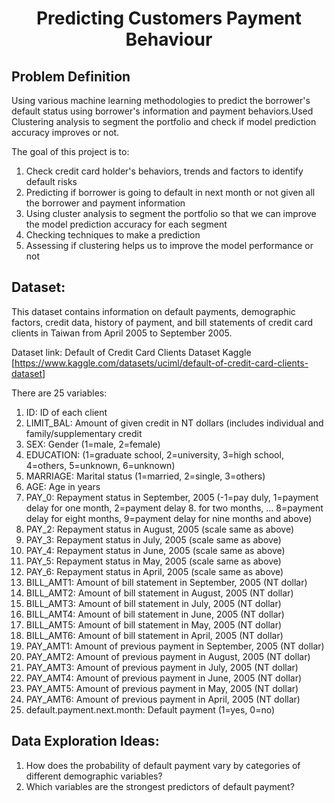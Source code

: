 # <p align = 'center'> Predicting Customers Payment Behaviour </p>

## Problem Definition

Using various machine learning methodologies to predict the borrower's default status using borrower's information and payment behaviors.Used Clustering analysis to segment the portfolio and check if model prediction accuracy improves or not.

The goal of this project is to:

1. Check credit card holder's behaviors, trends and factors to identify default risks
2. Predicting if borrower is going to default in next month or not given all the borrower and payment information
3. Using cluster analysis to segment the portfolio so that we can improve the model prediction accuracy for each segment
4. Checking techniques to make a prediction
5. Assessing if clustering helps us to improve the model performance or not


## Dataset:

This dataset contains information on default payments, demographic factors, credit data, history of payment, and bill statements of credit card clients in Taiwan from April 2005 to September 2005.

Dataset link: 
Default of Credit Card Clients Dataset Kaggle [https://www.kaggle.com/datasets/uciml/default-of-credit-card-clients-dataset]

There are 25 variables:

1. ID: ID of each client
2. LIMIT_BAL: Amount of given credit in NT dollars (includes individual and family/supplementary credit
3. SEX: Gender (1=male, 2=female)
4. EDUCATION: (1=graduate school, 2=university, 3=high school, 4=others, 5=unknown, 6=unknown)
5. MARRIAGE: Marital status (1=married, 2=single, 3=others)
6. AGE: Age in years
7. PAY_0: Repayment status in September, 2005 (-1=pay duly, 1=payment delay for one month, 2=payment delay 8. for two months, … 8=payment delay for eight months, 9=payment delay for nine months and above)
9. PAY_2: Repayment status in August, 2005 (scale same as above)
10. PAY_3: Repayment status in July, 2005 (scale same as above)
11. PAY_4: Repayment status in June, 2005 (scale same as above)
12. PAY_5: Repayment status in May, 2005 (scale same as above)
13. PAY_6: Repayment status in April, 2005 (scale same as above)
14. BILL_AMT1: Amount of bill statement in September, 2005 (NT dollar)
15. BILL_AMT2: Amount of bill statement in August, 2005 (NT dollar)
16. BILL_AMT3: Amount of bill statement in July, 2005 (NT dollar)
17. BILL_AMT4: Amount of bill statement in June, 2005 (NT dollar)
18. BILL_AMT5: Amount of bill statement in May, 2005 (NT dollar)
19. BILL_AMT6: Amount of bill statement in April, 2005 (NT dollar)
20. PAY_AMT1: Amount of previous payment in September, 2005 (NT dollar)
21. PAY_AMT2: Amount of previous payment in August, 2005 (NT dollar)
22. PAY_AMT3: Amount of previous payment in July, 2005 (NT dollar)
23. PAY_AMT4: Amount of previous payment in June, 2005 (NT dollar)
24. PAY_AMT5: Amount of previous payment in May, 2005 (NT dollar)
25. PAY_AMT6: Amount of previous payment in April, 2005 (NT dollar)
26. default.payment.next.month: Default payment (1=yes, 0=no)


## Data Exploration Ideas:

1. How does the probability of default payment vary by categories of different demographic variables?
2. Which variables are the strongest predictors of default payment?